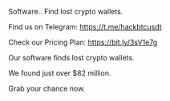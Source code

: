 Software.. Find lost crypto wallets.


Find us on Telegram: https://t.me/hackbtcusdt


Check our Pricing Plan: https://bit.ly/3sV1e7g



Our software finds lost crypto wallets.

We found just over $82 million.

Grab your chance now.
